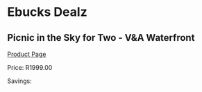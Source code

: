 
# Ebucks Dealz
## Picnic in the Sky for Two - V&A Waterfront
[Product Page](https://www.ebucks.com/web/shop/productSelected.do?prodId=285076610&catId=227677169)

Price: R1999.00

Savings: 


	